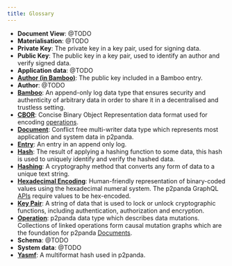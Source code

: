 ```yaml
---
title: Glossary
---
```


* **Document View**: @TODO
* **Materialisation**: @TODO
* **Private Key**: The private key in a key pair, used for signing data.
* **Public Key**: The public key in a key pair, used to identify an author and verify signed data.
* **Application data**: @TODO
* **[Author (in Bamboo)][bamboo-author]**: The public key included in a Bamboo entry.
* **Author**: @TODO
* **[Bamboo][bamboo]**: An append-only log data type that ensures security and authenticity of arbitrary data in order to share it in a decentralised and trustless setting.
* **[CBOR][cbor]**: Concise Binary Object Representation data format used for encoding [operations][operations].
* **[Document][documents]**: Conflict free multi-writer data type which represents most application and system data in p2panda.
* **[Entry][bamboo]**: An entry in an append only log.
* **[Hash][hash]**: The result of applying a hashing function to some data, this hash is used to uniquely identify and verify the hashed data.
* **[Hashing][hash]**: A cryptography method that converts any form of data to a unique text string.
* **[Hexadecimal Encoding][encoding]**: Human-friendly representation of binary-coded values using the hexadecimal numeral system. The p2panda GraphQL [APIs][api] require values to be hex-encoded.
* **[Key Pair][key_pairs]**: A string of data that is used to lock or unlock cryptographic functions, including authentication, authorization and encryption.
* **[Operation][operations]**: p2panda data type which describes data mutations. Collections of linked operations form causal mutation graphs which are the foundation for p2panda [Documents][documents].
* **Schema**: @TODO
* **System data**: @TODO
* **[Yasmf][yasmf]**: A multiformat hash used in p2panda.

[api]: /specification/APIs/overview
[bamboo-author]: /specification/data-types/bamboo#author
[bamboo]: /specification/data-types/bamboo
[bamboo_spec]: https://github.com/bamboo-rs/bamboo-ed25519-yasmf
[cbor]: /specification/encoding-data#cbor
[documents]: /specification/data-types/documents
[encoding]: /specification/data-types/bamboo#encoding
[hash]: /specification/data-types/bamboo#hashing
[key_pairs]: /specification/data-types/key-pairs
[operations]: /specification/data-types/operations
[yamf]: https://github.com/AljoschaMeyer/yamf-hash
[yasmf]: https://github.com/bamboo-rs/yasmf-hash
